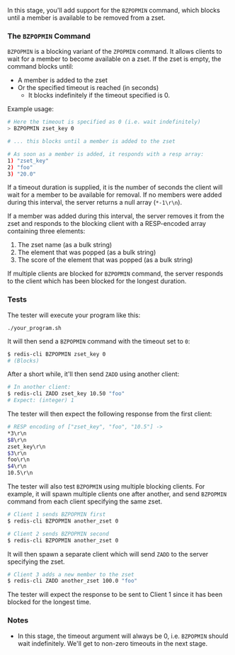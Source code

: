 In this stage, you'll add support for the `BZPOPMIN` command, which blocks until a member is available to be removed from a zset.

### The `BZPOPMIN` Command

`BZPOPMIN` is a blocking variant of the `ZPOPMIN` command. It allows clients to wait for a member to become available on a zset. If the zset is empty, the command blocks until:

- A member is added to the zset
- Or the specified timeout is reached (in seconds)
    - It blocks indefinitely if the timeout specified is 0.

Example usage:

```bash
# Here the timeout is specified as 0 (i.e. wait indefinitely)
> BZPOPMIN zset_key 0

# ... this blocks until a member is added to the zset

# As soon as a member is added, it responds with a resp array:
1) "zset_key"
2) "foo"
3) "20.0"
```

If a timeout duration is supplied, it is the number of seconds the client will wait for a member to be available for removal. If no members were added during this interval, the server returns a null array (`*-1\r\n`).

If a member was added during this interval, the server removes it from the zset and responds to the blocking client with a RESP-encoded array containing three elements:

1. The zset name (as a bulk string)
2. The element that was popped (as a bulk string)
3. The score of the element that was popped (as a bulk string)

If multiple clients are blocked for `BZPOPMIN` command, the server responds to the client which has been blocked for the longest duration.

### Tests

The tester will execute your program like this:

```
./your_program.sh
```

It will then send a `BZPOPMIN` command with the timeout set to `0`:

```bash
$ redis-cli BZPOPMIN zset_key 0
# (Blocks)
```

After a short while, it'll then send `ZADD` using another client:

```bash
# In another client:
$ redis-cli ZADD zset_key 10.50 "foo"
# Expect: (integer) 1
```

The tester will then expect the following response from the first client:

```bash
# RESP encoding of ["zset_key", "foo", "10.5"] ->
*3\r\n
$8\r\n
zset_key\r\n
$3\r\n
foo\r\n
$4\r\n
10.5\r\n
```

The tester will also test `BZPOPMIN` using multiple blocking clients. For example, it will spawn multiple clients one after another, and send `BZPOPMIN` command from each client specifying the same zset.

```bash
# Client 1 sends BZPOPMIN first
$ redis-cli BZPOPMIN another_zset 0

# Client 2 sends BZPOPMIN second
$ redis-cli BZPOPMIN another_zset 0
```

It will then spawn a separate client which will send `ZADD` to the server specifying the zset.

```bash
# Client 3 adds a new member to the zset
$ redis-cli ZADD another_zset 100.0 "foo"
```

The tester will expect the response to be sent to Client 1 since it has been blocked for the longest time.

### Notes

- In this stage, the timeout argument will always be 0, i.e. `BZPOPMIN` should wait indefinitely. We'll get to non-zero timeouts in the next stage. 